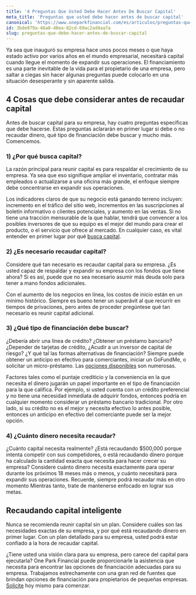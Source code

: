```yaml
---
title: '4 Preguntas Que Usted Debe Hacer Antes De Buscar Capital'
meta_title: 'Preguntas que usted debe hacer antes de buscar capital'
canonical: 'https://www.oneparkfinancial.com/es/articulos/preguntas-que-debe-hacer-antes-de-buscar-capital'
id: 3bde979a-46a0-40ea-82cd-69ac2ad4aa7a
slug: preguntas-que-debe-hacer-antes-de-buscar-capital
---
```

Ya sea que inauguró su empresa hace unos pocos meses o que haya estado activo por varios años en el mundo empresarial, necesitará capital cuando llegue el momento de expandir sus operaciones. El financiamiento es una parte inevitable de la vida para el propietario de una empresa, pero saltar a ciegas sin hacer algunas preguntas puede colocarlo en una situación desesperante y sin aparente salida.  

## 4 Cosas que debe considerar antes de recaudar capital

Antes de buscar capital para su empresa, hay cuatro preguntas específicas que debe hacerse. Estas preguntas aclararán en primer lugar si debe o no recaudar dinero, qué tipo de financiación debe buscar y mucho más. Comencemos. 

### 1) ¿Por qué busca capital? 
La razón principal para reunir capital es para respaldar el crecimiento de su empresa. Ya sea que eso signifique ampliar el inventario, contratar más empleados o actualizarse a una oficina más grande, el enfoque siempre debe concentrarse en expandir sus operaciones. 

Los indicadores claros de que su negocio está ganando terreno incluyen: incremento en el tráfico del sitio web, incrementos en las suscripciones al boletín informativo o clientes potenciales, y aumento en las ventas. Si no tiene una tracción mensurable de la que hablar, tendrá que convencer a los posibles inversores de que su equipo es el mejor del mundo para crear el producto, o el servicio que ofrece al mercado. En cualquier caso, es vital entender en primer lugar por qué [busca capital](https://www.oneparkfinancial.com/es/preaprob). 


### 2) ¿Es necesario recaudar capital? 

Considere qué tan necesario es recaudar capital para su empresa. ¿Es usted capaz de respaldar y expandir su empresa con los fondos que tiene ahora? Si es así, puede que no sea necesario asumir más deuda solo para tener a mano fondos adicionales. 

Con el aumento de los negocios en línea, los costos de inicio están en un mínimo histórico. Siempre es bueno tener un superávit al que recurrir en tiempos de privaciones, pero antes de proceder pregúntese qué tan necesario es reunir capital adicional. 


### 3) ¿Qué tipo de financiación debe buscar? 

¿Debería abrir una línea de crédito? ¿Obtener un préstamo bancario? ¿Depender de tarjetas de crédito, ¿Acudir a un inversor de capital de riesgo? ¿Y qué tal las formas alternativas de financiación? Siempre puede obtener un anticipo en efectivo para comerciantes, iniciar un GoFundMe, o solicitar un micro-préstamo. Las [opciones disponibles](https://www.oneparkfinancial.com/es/articulos/opciones-alternativas-de-financiacion) son numerosas. 

Factores tales como el puntaje crediticio y la conveniencia en la que necesita el dinero jugarán un papel importante en el tipo de financiación para la que califica. Por ejemplo, si usted cuenta con un crédito preferencial y no tiene una necesidad inmediata de adquirir fondos, entonces podría en cualquier momento considerar un préstamo bancario tradicional. Por otro lado, si su crédito no es el mejor y necesita efectivo lo antes posible, entonces un anticipo en efectivo del comerciante puede ser la mejor opción. 


### 4) ¿Cuánto dinero necesita recaudar? 

¿Cuánto capital necesita realmente? ¿Está recaudando $500,000 porque intenta competir con sus competidores, o está recaudando dinero porque ha calculado la cantidad exacta que necesita para hacer crecer su empresa? 
Considere cuánto dinero necesita exactamente para operar durante los próximos 18 meses más o menos, y cuánto necesitará para expandir sus operaciones. Recuerde, siempre podrá recaudar más en otro momento Mientras tanto, trate de mantenerse enfocado en lograr sus metas. 

## Recaudando capital inteligente

Nunca se recomienda reunir capital sin un plan. Considere cuáles son las necesidades exactas de su empresa, y por qué está recaudando dinero en primer lugar. Con un plan detallado para su empresa, usted podrá estar confiado a la hora de recaudar capital. 

¿Tiene usted una visión clara para su empresa, pero carece del capital para ejecutarla? One Park Financial puede proporcionarle la asistencia que necesita para encontrar las opciones de financiación adecuadas para su empresa. Trabajamos estrechamente con una gran red de fuentes que brindan opciones de financiación para propietarios de pequeñas empresas. [Solicite](hhttps://www.oneparkfinancial.com/es/preguntas-comunes) hoy mismo para comenzar.